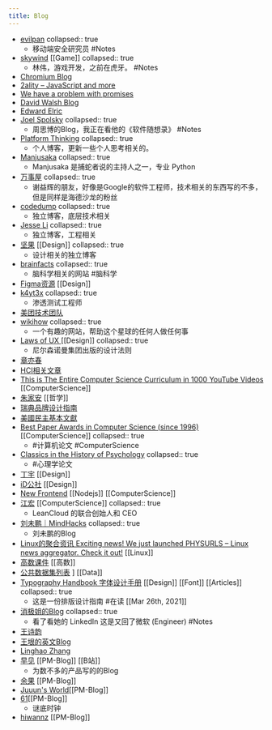 ```yaml
---
title: Blog
---
```


- [evilpan](https://evilpan.com/)
  collapsed:: true
	- 移动端安全研究员 #Notes
- [skywind](http://www.skywind.me/blog/)  [[Game]]
  collapsed:: true
	- 林伟，游戏开发，之前在虎牙。 #Notes
- [Chromium Blog](https://blog.chromium.org/)
- [2ality – JavaScript and more](https://2ality.com/)
- [We have a problem with promises](https://pouchdb.com/2015/05/18/we-have-a-problem-with-promises.html)
- [David Walsh Blog ](https://davidwalsh.name/)
- [Edward Elric](https://edward40.com/)
- [Joel Spolsky](https://www.joelonsoftware.com/)
  collapsed:: true
	- 周思博的Blog，我正在看他的《软件随想录》 #Notes
- [Platform Thinking](https://pt.plus/)
  collapsed:: true
	- 个人博客，更新一些个人思考相关的。
- [Manjusaka](https://manjusaka.itscoder.com/)
  collapsed:: true
	- Manjusaka 是捕蛇者说的主持人之一，专业 Python
- [万事屋](https://tcya.xyz/)
  collapsed:: true
	- 谢益辉的朋友，好像是Google的软件工程师，技术相关的东西写的不多，但是同样是海德沙龙的粉丝
- [codedump](https://www.codedump.info/)
  collapsed:: true
	- 独立博客，底层技术相关
- [Jesse Li](https://blog.jse.li/)
  collapsed:: true
	- 独立博客，工程相关
- [坚果](https://pandaqr.github.io/) [[Design]]
  collapsed:: true
	- 设计相关的独立博客
- [brainfacts](https://www.brainfacts.org/)
  collapsed:: true
	- 脑科学相关的网站 #脑科学
- [Figma资源](https://figma.cool/) [[Design]]
- [k4yt3x](https://k4yt3x.com/about/)
  collapsed:: true
	- 渗透测试工程师
- [美团技术团队](https://tech.meituan.com/)
- [wikihow](https://zh.wikihow.com/%E9%A6%96%E9%A1%B5)
  collapsed:: true
	- 一个有趣的网站，帮助这个星球的任何人做任何事
- [Laws of UX ](https://lawsofux.com/) [[Design]]
  collapsed:: true
	- 尼尔森诺曼集团出版的设计法则
- [章亦春](https://blog.openresty.com.cn/cn/authors/%E7%AB%A0%E4%BA%A6%E6%98%A5/)
- [HCI相关文章](https://www.douban.com/group/topic/121060767/?dt_dapp=1)
- [This is The Entire Computer Science Curriculum in 1000 YouTube Videos](https://laconicml.com/computer-science-curriculum-youtube-videos/) [[ComputerScience]]
- [朱家安](https://intersection.tw/%E6%88%91%E6%BC%B8%E6%BC%B8%E4%B8%8D%E4%BF%A1%E4%BB%BB-ux-%E7%9A%84%E5%8E%9F%E5%9B%A0-c9ea15dd2ca7) [[哲学]]
- [瑞典品牌设计指南](https://identity.sweden.se/en)
- [美國民主基本文獻](https://web-archive-2017.ait.org.tw/infousa/zhtw/PUBS/BasicReadings/demo.htm)
- [Best Paper Awards in Computer Science (since 1996)](https://jeffhuang.com/best_paper_awards/) [[ComputerScience]]
  collapsed:: true
	- #计算机论文 #ComputerScience
- [Classics in the History of Psychology](http://psychclassics.yorku.ca/topic.htm#cognition)
  collapsed:: true
	- #心理学论文
- [丁宇](https://dingyu.me/blog/) [[Design]]
- [iD公社](http://www.hi-id.com/) [[Design]]
- [New Frontend](https://nextfe.com/) [[Nodejs]] [[ComputerScience]]
- [江宏](https://1byte.io/) [[ComputerScience]]
  collapsed:: true
	- LeanCloud 的联合创始人和 CEO
- [刘未鹏｜MindHacks](http://mindhacks.cn/)
  collapsed:: true
	- 刘未鹏的Blog
- [Linux的聚合资讯 Exciting news! We just launched PHYSURLS – Linux news aggregator. Check it out!](https://devurls.com/) [[Linux]]
- [高数课件](http://www.drhuang.com/chinese/science/mathematics/ppt/) [[高数]]
- [公共数据集列表](https://www.freecodecamp.org/news/https-medium-freecodecamp-org-best-free-open-data-sources-anyone-can-use-a65b514b0f2d/) ] [[Data]]
- [Typography Handbook 字体设计手册](https://typographyhandbook.com/#introduction) [[Design]] [[Font]]  [[Articles]]
  collapsed:: true
	- 这是一份排版设计指南 #在读 [[Mar 26th, 2021]]
- [消极姐的Blog](https://www.xiaoji-chen.com/)
  collapsed:: true
	- 看了看她的 LinkedIn 这是又回了微软 (Engineer) #Notes
- [王诗韵](http://richor.me/)
- [王垠的英文Blog](https://yinwang0.wordpress.com/2012/10/25/halting/)
- [Linghao Zhang](https://linghao.io/posts)
- [早见](https://hayami-blog.typlog.io/) [[PM-Blog]] [[B站]]
	- 为数不多的产品写的的Blog
- [余果](https://yuguo.us/) [[PM-Blog]]
- [Juuun's World](https://juuun.io/blog)[[PM-Blog]]
- [61](https://61.life/)[[PM-Blog]]
	- 谜底时钟
- [hiwannz](https://hiwannz.com/) [[PM-Blog]]